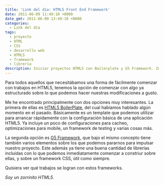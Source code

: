```yaml
---
title: 'Link del día: HTML5 Front End Framework'
date: 2011-06-09 11:49:10 +0000
date_gmt: 2011-06-09 13:49:10 +0000
categories:
  - Link del día
tags:
  - proyecto
  - HTML
  - CSS
  - desarrollo web
  - HTML5
  - framework
  - librería
description: Iniciar proyectos HTML5 con Boilerplate y G5 Framework. Zorrinito HTML5.
---
```



Para todos aquellos que necesitábamos una forma de fácilmente comenzar con trabajos en HTML5, tenemos la opción de comenzar con algo ya estructurado sobre lo que podemos hacer nuestras modificaciones a gusto.

Me he encontrado principalmente con dos opciones muy interesantes. La primera de ellas es [HTML5 BoilerPlate](http://html5boilerplate.com/), del cual habíamos hablado algún momento en el pasado. Básicamente es un template que podemos utilizar para arrancar rápidamente con la configuración básica de una aplicación HTML5. Ya incluye un poco de configuraciones para cacheo, optimizaciones para mobile, un framework de testing y varias cosas más.

La segunda opción es [G5 Framework](http://framework.gregbabula.info/), que bajo el mismo concepto tiene también varios elementos sobre los que podemos pararnos para impulsar nuestro proyecto. Este además ya tiene una buena cantidad de librerías incluidas con lo que podemos inmediatamente comenzar a constriur sobre ellas, y sobre un framework CSS, útil como siempre.

Quisiera ver qué trabajos se logran con estos frameworks.

_Soy un zorrinito HTML5._
